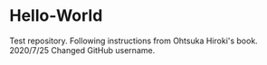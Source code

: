 # Hello-World
Test repository. Following instructions from Ohtsuka Hiroki's book.
2020/7/25 Changed GitHub username.
